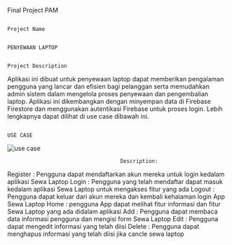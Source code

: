 Final Project PAM 
                                                            
                                                                                                   Project Name
                                                                
                                                                                                 PENYEWAAN LAPTOP

                                                                                                Project Description
Aplikasi ini dibuat untuk penyewaan laptop dapat memberikan pengalaman pengguna yang lancar dan efisien bagi pelanggan serta memudahkan admin sistem dalam mengelola proses penyewaan dan pengembalian laptop. Aplikasi ini dikembangkan dengan minyempan data di Firebase Firestore dan menggunakan autentikasi Firebase untuk proses login. Lebih lengkapnya dapat dilihat di use case dibawah ini.

                                                                                                     USE CASE
![use case](https://github.com/adrianrezha29/final_project/assets/115222021/c73c9906-9ae7-4a1f-8d82-b2171f79339d)

                                        Description:
Register : Pengguna dapat mendaftarkan akun mereka untuk login kedalam aplikasi Sewa Laptop
Login : Pengguna yang telah mendaftar dapat masuk kedalam aplikasi Sewa Laptop untuk mengakses fitur yang ada
Logout : Pengguna dapat keluar dari akun mereka dan kembali kehalaman login App Sewa Laptop
Home : pengguna App dapat melihat fitur informasi dan fitur Sewa Laptop yang ada didalam aplikasi
Add : Pengguna dapat membaca data informasi pengguna dan mengisi form Sewa Laptop
Edit : Pengguna dapat mengedit informasi yang telah diisi
Delete : Pengguna dapat menghapus informasi yang telah diisi jika cancle sewa laptop
